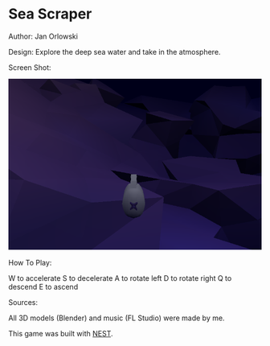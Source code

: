 # Sea Scraper

Author: Jan Orlowski

Design: Explore the deep sea water and take in the atmosphere. 

Screen Shot:

![Screen Shot](screenshot.png)

How To Play:

W to accelerate
S to decelerate
A to rotate left
D to rotate right
Q to descend
E to ascend

Sources:

All 3D models (Blender) and music (FL Studio) were made by me.

This game was built with [NEST](NEST.md).
